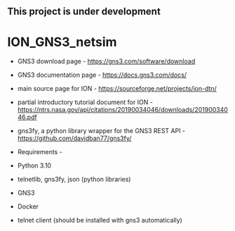 ## This project is under development
# ION_GNS3_netsim

- GNS3 download page -
https://gns3.com/software/download

- GNS3 documentation page - 
https://docs.gns3.com/docs/

- main source page for ION - 
https://sourceforge.net/projects/ion-dtn/ 

- partial introductory tutorial document for ION -
https://ntrs.nasa.gov/api/citations/20190034046/downloads/20190034046.pdf

- gns3fy, a python library wrapper for the GNS3 REST API -
https://github.com/davidban77/gns3fy/

- Requirements -
- Python 3.10
- telnetlib, gns3fy, json (python libraries)
- GNS3 
- Docker
- telnet client (should be installed with gns3 automatically)
